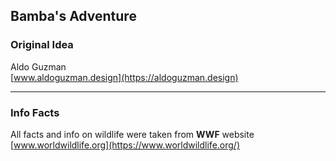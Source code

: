 ## Bamba's Adventure

### Original Idea
Aldo Guzman \
[www.aldoguzman.design](https://aldoguzman.design)

---
### Info Facts
All facts and info on wildlife were taken from **WWF** website [www.worldwildlife.org](https://www.worldwildlife.org/)


